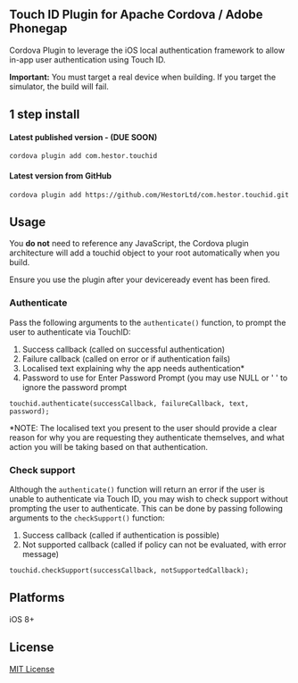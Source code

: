 ## Touch ID Plugin for Apache Cordova / Adobe Phonegap

Cordova Plugin to leverage the iOS local authentication framework to allow in-app user authentication using Touch ID.

**Important:** You must target a real device when building. If you target the simulator, the build will fail.

## 1 step install

#### Latest published version - (DUE SOON)

```
cordova plugin add com.hestor.touchid
```

#### Latest version from GitHub

```
cordova plugin add https://github.com/HestorLtd/com.hestor.touchid.git
```

## Usage

You **do not** need to reference any JavaScript, the Cordova plugin architecture will add a touchid object to your root automatically when you build.

Ensure you use the plugin after your deviceready event has been fired.

### Authenticate

Pass the following arguments to the `authenticate()` function, to prompt the user to authenticate via TouchID:

1. Success callback (called on successful authentication)
2. Failure callback (called on error or if authentication fails)
3. Localised text explaining why the app needs authentication*
4. Password to use for Enter Password Prompt (you may use NULL or ' ' to ignore the password prompt

```
touchid.authenticate(successCallback, failureCallback, text, password);
```

*NOTE: The localised text you present to the user should provide a clear reason for why you are requesting they authenticate themselves, and what action you will be taking based on that authentication.

### Check support

Although the `authenticate()` function will return an error if the user is unable to authenticate via Touch ID, you may wish to check support without prompting the user to authenticate. This can be done by passing following arguments to the `checkSupport()` function:

1. Success callback (called if authentication is possible)
2. Not supported callback (called if policy can not be evaluated, with error message)

```
touchid.checkSupport(successCallback, notSupportedCallback);
```

## Platforms

iOS 8+

## License

[MIT License](http://mit-license.org)
